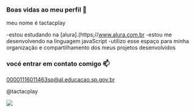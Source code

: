### Boas vidas ao meu perfil 💙

meu nome é tactacplay 

-estou estudando na [alura].(https;//www.alura.com.br
-estou me desenvolvendo na linguagem javaScript
-utilizo esse espaço para minha organização e compartilhamento dos meus projetos desenvolvidos

### vocé entrar em contato comigo 📫

00001116011463sp@al.educacao.sp.gov.br

@tactacplay

![](https://media1.tenor.com/m/aKFaZBrZFYcAAAAC/excited-spin.gif)
